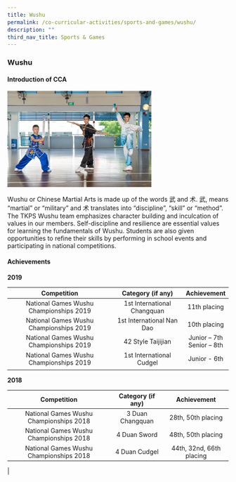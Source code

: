 ```yaml
---
title: Wushu
permalink: /co-curricular-activities/sports-and-games/wushu/
description: ""
third_nav_title: Sports & Games
---
```

### **Wushu**
#### **Introduction of CCA**
<img src="/images/sports3.jpg" style="width:65%">

Wushu or Chinese Martial Arts is made up of the words 武 and 术. 武, means “martial” or “military” and 术 translates into “discipline”, “skill” or “method”. The TKPS Wushu team emphasizes character building and inculcation of values in our members. Self-discipline and resilience are essential values for learning the fundamentals of Wushu. Students are also given opportunities to refine their skills by performing in school events and participating in national competitions.

#### **Achievements**
**2019**

| Competition | Category (if any) | Achievement |
|:---:|:---:|:---:|
| National Games Wushu Championships 2019 | 1st International Changquan | 11th placing |
| National Games Wushu Championships 2019 | 1st International Nan Dao | 10th placing |
| National Games Wushu Championships 2019 | 42 Style Taijijian | Junior – 7th<br>Senior – 8th |
| National Games Wushu Championships 2019 | 1st International Cudgel | Junior - 6th |
|  |  |  |

**2018**

| Competition | Category (if any) | Achievement |
|:---:|:---:|:---:|
| National Games Wushu Championships 2018 | 3 Duan Changquan | 28th, 50th placing |
| National Games Wushu Championships 2018 | 4 Duan Sword | 48th, 50th placing |
| National Games Wushu Championships 2018 | 4 Duan Cudgel | 44th, 32nd, 66th placing |
|